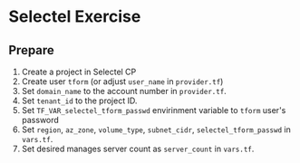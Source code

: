 # Selectel Exercise

## Prepare

1. Create a project in Selectel CP
1. Create user `tform` (or adjust `user_name` in `provider.tf`)
1. Set `domain_name` to the account number in `provider.tf`.
1. Set `tenant_id` to the project ID.
1. Set `TF_VAR_selectel_tform_passwd` envirinment variable to `tform` user's
   password
1. Set `region`, `az_zone`, `volume_type`, `subnet_cidr`, `selectel_tform_passwd`
   in `vars.tf`.
1. Set desired manages server count as `server_count` in `vars.tf`.
